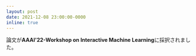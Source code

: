 ```yaml
---
layout: post
date: 2021-12-08 23:00:00-0000
inline: true
---
```


論文が**AAAI'22-Workshop on Interactive Machine Learning**に採択されました。
